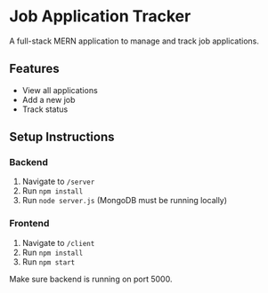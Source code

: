 # Job Application Tracker

A full-stack MERN application to manage and track job applications.

## Features
- View all applications
- Add a new job
- Track status

## Setup Instructions

### Backend
1. Navigate to `/server`
2. Run `npm install`
3. Run `node server.js` (MongoDB must be running locally)

### Frontend
1. Navigate to `/client`
2. Run `npm install`
3. Run `npm start`

Make sure backend is running on port 5000.
